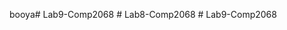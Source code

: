 booya#   L a b 9 - C o m p 2 0 6 8  
 #   L a b 8 - C o m p 2 0 6 8  
 #   L a b 9 - C o m p 2 0 6 8  
 